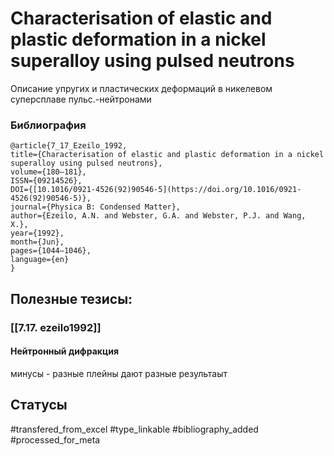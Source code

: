 # Characterisation of elastic and plastic deformation in a nickel superalloy using pulsed neutrons

Описание упругих и пластических деформаций в никелевом суперсплаве пульс.-нейтронами

### Библиография
```
@article{7_17_Ezeilo_1992,
title={Characterisation of elastic and plastic deformation in a nickel superalloy using pulsed neutrons},
volume={180–181},
ISSN={09214526},
DOI={[10.1016/0921-4526(92)90546-5](https://doi.org/10.1016/0921-4526(92)90546-5)},
journal={Physica B: Condensed Matter},
author={Ezeilo, A.N. and Webster, G.A. and Webster, P.J. and Wang, X.},
year={1992},
month={Jun},
pages={1044–1046},
language={en}
}
```

## Полезные тезисы:
### [[7.17. ezeilo1992]]
#### Нейтронный дифракция
минусы - разные плейны дают разные результаыт

## Статусы
#transfered_from_excel 
#type_linkable 
#bibliography_added
#processed_for_meta

